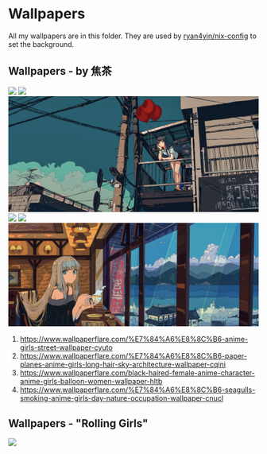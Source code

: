 # Wallpapers

All my wallpapers are in this folder. They are used by [ryan4yin/nix-config](https://github.com/ryan4yin/nix-config) to set the background.

## Wallpapers - by 焦茶

![](./anime-girls-street.jpg)
![](./anime-girls_long-hair_sky.jpg)
![](./anime-girls_balloon_long-hair.jpg)
![](./anime-girls_seagulls_smoking_nature-occupation.jpg)
![](./anime-girls_street.jpg)
![](./anime-girls_tea.jpg)


1. https://www.wallpaperflare.com/%E7%84%A6%E8%8C%B6-anime-girls-street-wallpaper-cyuto
4. https://www.wallpaperflare.com/%E7%84%A6%E8%8C%B6-paper-planes-anime-girls-long-hair-sky-architecture-wallpaper-cqini
3. https://www.wallpaperflare.com/black-haired-female-anime-character-anime-girls-balloon-women-wallpaper-hltb
2. https://www.wallpaperflare.com/%E7%84%A6%E8%8C%B6-seagulls-smoking-anime-girls-day-nature-occupation-wallpaper-cnucl

## Wallpapers - "Rolling Girls"

![](./rolling_girls.png)




